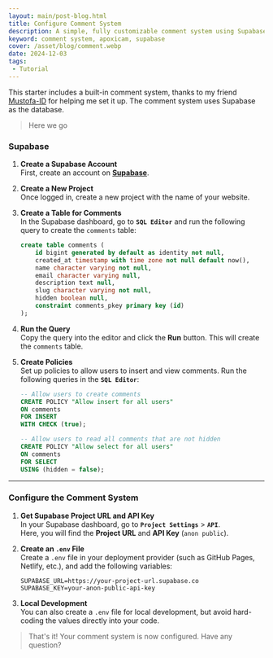 ```yaml
---
layout: main/post-blog.html
title: Configure Comment System
description: A simple, fully customizable comment system using Supabase as the database. Easily manage, display, and store comments with complete control and flexibility
keyword: comment system, apoxicam, supabase
cover: /asset/blog/comment.webp
date: 2024-12-03
tags:
 - Tutorial
---
```



This starter includes a built-in comment system, thanks to my friend [Mustofa-ID](https://mustofa.id) for helping me set it up. The comment system uses Supabase as the database.

> Here we go

### Supabase

1. **Create a Supabase Account**  
   First, create an account on **[Supabase](https://supabase.com)**.

2. **Create a New Project**  
   Once logged in, create a new project with the name of your website.

3. **Create a Table for Comments**  
   In the Supabase dashboard, go to **`SQL Editor`** and run the following query to create the `comments` table:

   ```sql
   create table comments (
       id bigint generated by default as identity not null,
       created_at timestamp with time zone not null default now(),
       name character varying not null,
       email character varying null,
       description text null,
       slug character varying not null,
       hidden boolean null,
       constraint comments_pkey primary key (id)
   );
   ```

4. **Run the Query**  
   Copy the query into the editor and click the **Run** button. This will create the `comments` table.

5. **Create Policies**  
   Set up policies to allow users to insert and view comments. Run the following queries in the **`SQL Editor`**:

   ```sql
   -- Allow users to create comments
   CREATE POLICY "Allow insert for all users"
   ON comments
   FOR INSERT
   WITH CHECK (true); 

   -- Allow users to read all comments that are not hidden
   CREATE POLICY "Allow select for all users"
   ON comments
   FOR SELECT
   USING (hidden = false);
   ```

---

### Configure the Comment System

1. **Get Supabase Project URL and API Key**  
   In your Supabase dashboard, go to **`Project Settings`** > **`API`**.  
   Here, you will find the **Project URL** and **API Key** (`anon public`).

2. **Create an `.env` File**  
   Create a `.env` file in your deployment provider (such as GitHub Pages, Netlify, etc.), and add the following variables:

   ```env
   SUPABASE_URL=https://your-project-url.supabase.co
   SUPABASE_KEY=your-anon-public-api-key
   ```

3. **Local Development**  
   You can also create a `.env` file for local development, but avoid hard-coding the values directly into your code.

> That's it! Your comment system is now configured. Have any question?
